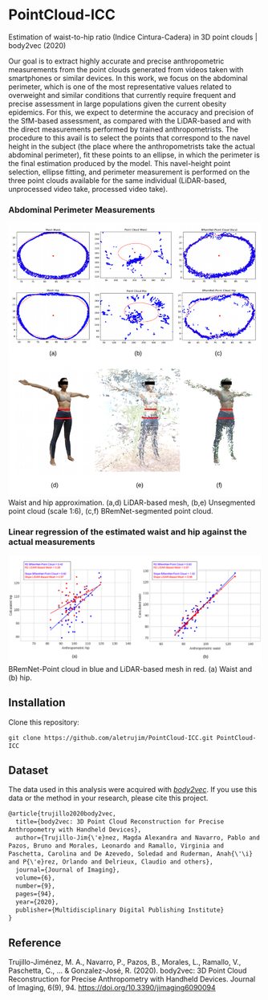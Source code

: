 # PointCloud-ICC
Estimation of waist-to-hip ratio (Indice Cintura-Cadera) in 3D point clouds | body2vec (2020)

Our goal is to extract highly accurate and precise anthropometric measurements from the point clouds generated from videos taken with smartphones or similar devices. In this work, we focus on the abdominal perimeter, which is one of the most representative values related to overweight and similar conditions that currently require frequent and precise assessment in large populations given the current obesity epidemics. For this, we expect to determine the accuracy and precision of the SfM-based assessment, as compared with the LiDAR-based and with the direct measurements performed by trained anthropometrists. The procedure to this avail is to select the points that correspond to the navel height in the subject (the place where the anthropometrists take the actual abdominal perimeter), fit these points to an ellipse, in which the perimeter is the final estimation produced by the model. This navel-height point selection, ellipse fitting, and perimeter measurement is performed on the three point clouds available for the same individual (LiDAR-based, unprocessed video take, processed video take).

### Abdominal Perimeter Measurements
![ellipses](images/ellipses.png)
Waist and hip approximation. (a,d) LiDAR-based mesh, (b,e) Unsegmented point cloud (scale 1:6), (c,f) BRemNet-segmented point cloud.

### Linear regression of the estimated waist and hip against the actual measurements
![regression](images/regression.png)
BRemNet-Point cloud in blue and LiDAR-based mesh in red. (a) Waist and (b) hip.

## Installation
Clone this repository:
```
git clone https://github.com/aletrujim/PointCloud-ICC.git PointCloud-ICC
```
## Dataset
The data used in this analysis were acquired with [*body2vec*](https://doi.org/10.3390/jimaging6090094).
If you use this data or the method in your research, please cite this project.
```
@article{trujillo2020body2vec,
  title={body2vec: 3D Point Cloud Reconstruction for Precise Anthropometry with Handheld Devices},
  author={Trujillo-Jim{\'e}nez, Magda Alexandra and Navarro, Pablo and Pazos, Bruno and Morales, Leonardo and Ramallo, Virginia and Paschetta, Carolina and De Azevedo, Soledad and Ruderman, Anah{\'\i} and P{\'e}rez, Orlando and Delrieux, Claudio and others},
  journal={Journal of Imaging},
  volume={6},
  number={9},
  pages={94},
  year={2020},
  publisher={Multidisciplinary Digital Publishing Institute}
}
```
## Reference
Trujillo-Jiménez, M. A., Navarro, P., Pazos, B., Morales, L., Ramallo, V., Paschetta, C., ... & Gonzalez-José, R. (2020). body2vec: 3D Point Cloud Reconstruction for Precise Anthropometry with Handheld Devices. Journal of Imaging, 6(9), 94. https://doi.org/10.3390/jimaging6090094
